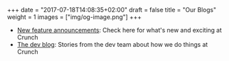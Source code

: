 +++
date = "2017-07-18T14:08:35+02:00"
draft = false
title = "Our Blogs"
weight = 1
images = ["img/og-image.png"]
+++

* [New feature announcements](./features): Check here for what's new and exciting at Crunch
* [The dev blog](./blog): Stories from the dev team about how we do things at Crunch
